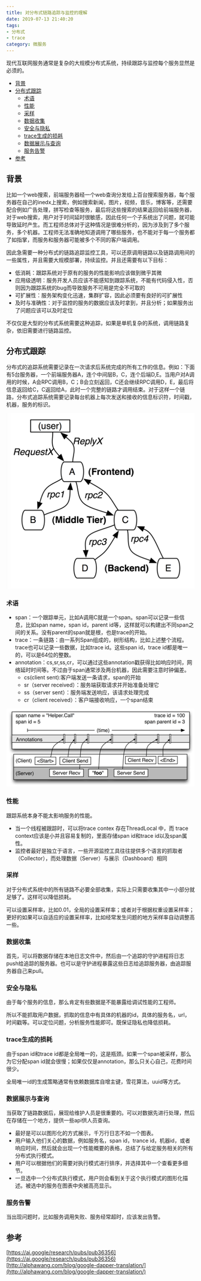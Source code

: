 ```yaml
---
title: 对分布式链路追踪与监控的理解
date: 2019-07-13 21:40:20
tags: 
- 分布式
- trace
category: 微服务
---
```


现代互联网服务通常是复杂的大规模分布式系统，持续跟踪与监控每个服务显然是必须的。

<!--more-->
- [背景](#%e8%83%8c%e6%99%af)
- [分布式跟踪](#%e5%88%86%e5%b8%83%e5%bc%8f%e8%b7%9f%e8%b8%aa)
  - [术语](#%e6%9c%af%e8%af%ad)
  - [性能](#%e6%80%a7%e8%83%bd)
  - [采样](#%e9%87%87%e6%a0%b7)
  - [数据收集](#%e6%95%b0%e6%8d%ae%e6%94%b6%e9%9b%86)
  - [安全与隐私](#%e5%ae%89%e5%85%a8%e4%b8%8e%e9%9a%90%e7%a7%81)
  - [trace生成的损耗](#trace%e7%94%9f%e6%88%90%e7%9a%84%e6%8d%9f%e8%80%97)
  - [数据展示与查询](#%e6%95%b0%e6%8d%ae%e5%b1%95%e7%a4%ba%e4%b8%8e%e6%9f%a5%e8%af%a2)
  - [服务告警](#%e6%9c%8d%e5%8a%a1%e5%91%8a%e8%ad%a6)
- [参考](#%e5%8f%82%e8%80%83)
## 背景

比如一个web搜索，前端服务器经一个web查询分发给上百台搜索服务器，每个服务器在自己的inedx上搜索，例如搜索新闻，图片，视频，音乐，博客等，还需要配合例如广告处理，拼写检查等服务，最后将这些搜索的结果返回给前端服务器，对于web搜索，用户对于时间延时很敏感，因此任何一个子系统出了问题，就可能导致延时产生。而工程师总体对于这种情况是很难分析的，因为涉及到了多个服务，多个机器。工程师无法准确地知道调用了哪些服务，也不能对于每一个服务都了如指掌，而服务和服务器可能被多个不同的客户端调用。

因此急需要一种分布式的链路追踪监控工具，可以还原调用链路以及链路调用间的一些属性，并且需要大规模部署，持续监控。并且还需要有以下目标：

- 低消耗：跟踪系统对于原有的服务的性能影响应该做到微乎其微
- 应用级透明：服务开发人员应该不能感知到跟踪系统，不能有代码侵入性，否则因为跟踪系统的bug而导致服务不可用是完全不可取的
- 可扩展性：服务架构变化迅速，集群扩容，因此必须要有良好的可扩展性
- 及时与准确性：对于监控的服务的数据应该及时拿到，并且分析；如果服务出了问题应该可以及时定位

不仅仅是大型的分布式系统需要这种追踪，如果是单机复杂的系统，调用链路复杂，依旧需要进行链路监控。

## 分布式跟踪

分布式的追踪系统需要记录在一次请求后系统完成的所有工作的信息。例如：下面有5台服务器，一个前端服务器A，连个中间层B，C，连个后端D,E。当用户对A调用的时候，A会RPC调用B，C；B会立刻返回，C还会继续RPC调用D，E，最后将信息返回给C，C返回给A，此时一个完整的链路才调用结束。对于这样一个链路，分布式追踪系统需要记录每台机器上每次发送和接收的信息标识符，时间戳，机器，服务的标识。

![调用示例](对分布式链路追踪技术的理解/dapper-1_tree.png)

### 术语

- span：一个跟踪单元，比如A调用C就是一个span。span可以记录一些信息，比如span name，span id，parent id等，这样就可以构建出不同span之间的关系。没有parent的span就是根，也是trace的开始。
- trace：一条链路：由一系列Span组成的，树形结构，比如上述整个流程。trace也可以记录一些数据，比如trace id。这些span id，trace id都是唯一的，可以是64位的整数。
- annotation：cs,sr,ss,cr，可以通过这些annotation戳获得比如响应时间，网络延时时间等。不过由于span通常涉及两台机器，因此需要注意时钟偏差。
  - cs(client sent):客户端发送一条请求，span的开始
  - sr（server received）：服务端获取请求并开始准备处理它
  - ss（server sent）：服务端发送响应，该请求处理完成
  - cr（client received）：客户端接收响应，一个span结束

![span示例](对分布式链路追踪技术的理解/dapper-3_span_detail.png)


### 性能
跟踪系统本身不能太影响服务的性能。

- 当一个线程被跟踪时，可以将trace contex 存在ThreadLocal 中，而 trace context应该是小并且容易复制的，里面存储span id和trace id以及span属性。
- 监控者最好是独立于语言，一些开源监控工具往往提供多个语言的抓取者（Collector），而处理数据（Server）与展示（Dashboard）相同

### 采样
对于分布式系统中的所有链路不必要全部收集，实际上只需要收集其中一小部分就足够了。这样可以降低损耗。

可以设置采样率，比如0.01，全局的设置采样率；或者对于根据权重设置采样率；更好的如果可以自适应的设置采样率，比如经常发生问题的地方采样率自动调整高一些。

### 数据收集

首先，可以将数据存储在本地日志文件中，然后由一个追踪的守护进程将日志push给追踪的服务器。也可以是守护进程暴露这些日志给追踪服务器，由追踪服务器自己来pull。

### 安全与隐私

由于每个服务的信息，那么肯定有些数据是不能暴露给调试性能的工程师。

所以不能抓取用户数据，抓取的信息中有具体的机器的id，具体的服务名，url，时间戳等。可以定位问题，分析服务性能即可。既保证隐私也降低损耗。


### trace生成的损耗
由于span id和trace id都是全局唯一的，这是瓶颈。如果一个span被采样，那么为它分配span id就会很慢；如果仅仅是annotation，那么只关心自己，花费时间很少。

全局唯一id的生成策略通常有依赖数据库自增主键，雪花算法，uuid等方式。

### 数据展示与查询

当获取了链路数据后，展现给维护人员是很重要的。可以对数据先进行处理，然后在存储在一个地方，提供一些api供人员查询。

- 最好是可以以图形化的方式展示，千万行日志不如一个图表。
- 用户输入他们关心的数据，例如服务名，span id，trance id，机器id，或者响应时间，然后就会出现一个性能概要的表格，总结了与给定服务相关的所有分布式执行模式。
- 用户可以根据他们的需要对执行模式进行排序，并选择其中一个查看更多细节。
- 一旦选中一个分布式执行模式，用户则会看到关于这个执行模式的图形化描述。被选中的服务在图表中央被高亮显示。


### 服务告警

当出现问题时，比如服务调用失败、服务经常超时，应该发出告警。


## 参考
[https://ai.google/research/pubs/pub36356](https://ai.google/research/pubs/pub36356)   
[http://alphawang.com/blog/google-dapper-translation/](http://alphawang.com/blog/google-dapper-translation/)      
